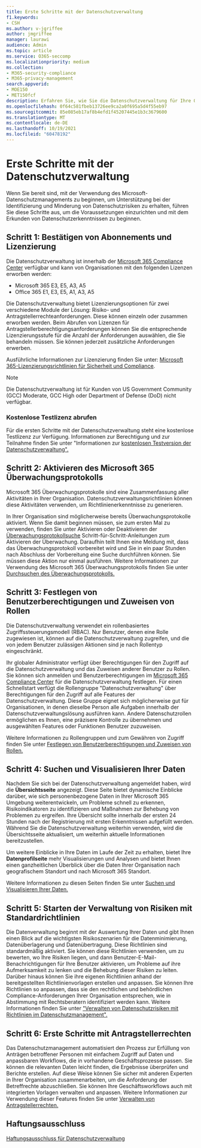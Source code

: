 ```yaml
---
title: Erste Schritte mit der Datenschutzverwaltung
f1.keywords:
- CSH
ms.author: v-jgriffee
author: jmgriffee
manager: laurawi
audience: Admin
ms.topic: article
ms.service: O365-seccomp
ms.localizationpriority: medium
ms.collection:
- M365-security-compliance
- M365-privacy-management
search.appverid:
- MOE150
- MET150fcf
description: Erfahren Sie, wie Sie die Datenschutzverwaltung für Ihre Organisation einrichten, Rollen und Berechtigungen festlegen und wichtige Einstellungen konfigurieren.
ms.openlocfilehash: 0f64c581fbeb13726ee9ca2a0f695a5d4f55eb97
ms.sourcegitcommit: 85e085eb17af8b4efd1f45207445e1b3c3679600
ms.translationtype: MT
ms.contentlocale: de-DE
ms.lasthandoff: 10/19/2021
ms.locfileid: "60478192"
---
```

# <a name="get-started-with-privacy-management"></a>Erste Schritte mit der Datenschutzverwaltung

Wenn Sie bereit sind, mit der Verwendung des Microsoft-Datenschutzmanagements zu beginnen, um Unterstützung bei der Identifizierung und Minderung von Datenschutzrisiken zu erhalten, führen Sie diese Schritte aus, um die Voraussetzungen einzurichten und mit dem Erkunden von Datenschutzerkenntnissen zu beginnen.

## <a name="step-1-confirm-subscriptions-and-licensing"></a>Schritt 1: Bestätigen von Abonnements und Lizenzierung

Die Datenschutzverwaltung ist innerhalb der [Microsoft 365 Compliance Center](https://compliance.microsoft.com/) verfügbar und kann von Organisationen mit den folgenden Lizenzen erworben werden:

- Microsoft 365 E3, E5, A3, A5
- Office 365 E1, E3, E5, A1, A3, A5

Die Datenschutzverwaltung bietet Lizenzierungsoptionen für zwei verschiedene Module der Lösung: Risiko- und Antragstellerrechteanforderungen. Diese können einzeln oder zusammen erworben werden. Beim Abrufen von Lizenzen für Antragstellerberechtigungsanforderungen können Sie die entsprechende Lizenzierungsstufe für die Anzahl der Anforderungen auswählen, die Sie behandeln müssen. Sie können jederzeit zusätzliche Anforderungen erwerben.

Ausführliche Informationen zur Lizenzierung finden Sie unter: [Microsoft 365-Lizenzierungsrichtlinien für Sicherheit und Compliance](/office365/servicedescriptions/microsoft-365-service-descriptions/microsoft-365-tenantlevel-services-licensing-guidance/microsoft-365-security-compliance-licensing-guidance#privacy-management).

> [!Note]
> Die Datenschutzverwaltung ist für Kunden von US Government Community (GCC) Moderate, GCC High oder Department of Defense (DoD) nicht verfügbar.

### <a name="get-free-trial-license"></a>Kostenlose Testlizenz abrufen

Für die ersten Schritte mit der Datenschutzverwaltung steht eine kostenlose Testlizenz zur Verfügung. Informationen zur Berechtigung und zur Teilnahme finden Sie unter "Informationen zur [kostenlosen Testversion der Datenschutzverwaltung".](privacy-management-trial.md)

## <a name="step-2-enable-the-microsoft-365-audit-log"></a>Schritt 2: Aktivieren des Microsoft 365 Überwachungsprotokolls

Microsoft 365 Überwachungsprotokolle sind eine Zusammenfassung aller Aktivitäten in Ihrer Organisation. Datenschutzverwaltungsrichtlinien können diese Aktivitäten verwenden, um Richtlinienerkenntnisse zu generieren.

In Ihrer Organisation sind möglicherweise bereits Überwachungsprotokolle aktiviert. Wenn Sie damit beginnen müssen, sie zum ersten Mal zu verwenden, finden Sie unter Aktivieren oder Deaktivieren der [Überwachungsprotokollsuche](/microsoft-365/compliance/turn-audit-log-search-on-or-off) Schritt-für-Schritt-Anleitungen zum Aktivieren der Überwachung. Daraufhin teilt Ihnen eine Meldung mit, dass das Überwachungsprotokoll vorbereitet wird und Sie in ein paar Stunden nach Abschluss der Vorbereitung eine Suche durchführen können. Sie müssen diese Aktion nur einmal ausführen. Weitere Informationen zur Verwendung des Microsoft 365 Überwachungsprotokolls finden Sie unter [Durchsuchen des Überwachungsprotokolls.](/microsoft-365/compliance/search-the-audit-log-in-security-and-compliance)

## <a name="step-3-set-user-permissions-and-assign-roles"></a>Schritt 3: Festlegen von Benutzerberechtigungen und Zuweisen von Rollen

Die Datenschutzverwaltung verwendet ein rollenbasiertes Zugriffssteuerungsmodell (RBAC). Nur Benutzer, denen eine Rolle zugewiesen ist, können auf die Datenschutzverwaltung zugreifen, und die von jedem Benutzer zulässigen Aktionen sind je nach Rollentyp eingeschränkt.

Ihr globaler Administrator verfügt über Berechtigungen für den Zugriff auf die Datenschutzverwaltung und das Zuweisen anderer Benutzer zu Rollen. Sie können sich anmelden und Benutzerberechtigungen im [Microsoft 365 Compliance Center](https://compliance.microsoft.com/) für die Datenschutzverwaltung festlegen. Für einen Schnellstart verfügt die Rollengruppe "Datenschutzverwaltung" über Berechtigungen für den Zugriff auf alle Features der Datenschutzverwaltung. Diese Gruppe eignet sich möglicherweise gut für Organisationen, in denen dieselbe Person alle Aufgaben innerhalb der Datenschutzverwaltungslösung ausführen kann. Andere Datenschutzrollen ermöglichen es Ihnen, eine präzisere Kontrolle zu übernehmen und ausgewählten Features oder Funktionen Benutzer zuzuweisen.

Weitere Informationen zu Rollengruppen und zum Gewähren von Zugriff finden Sie unter [Festlegen von Benutzerberechtigungen und Zuweisen von Rollen.](privacy-management-permissions.md)

## <a name="step-4-start-finding-and-visualizing-your-data"></a>Schritt 4: Suchen und Visualisieren Ihrer Daten

Nachdem Sie sich bei der Datenschutzverwaltung angemeldet haben, wird die **Übersichtsseite** angezeigt. Diese Seite bietet dynamische Einblicke darüber, wie sich personenbezogene Daten in Ihrer Microsoft 365 Umgebung weiterentwickeln, um Probleme schnell zu erkennen, Risikoindikatoren zu identifizieren und Maßnahmen zur Behebung von Problemen zu ergreifen. Ihre Übersicht sollte innerhalb der ersten 24 Stunden nach der Registrierung mit ersten Erkenntnissen aufgefüllt werden. Während Sie die Datenschutzverwaltung weiterhin verwenden, wird die Übersichtsseite aktualisiert, um weiterhin aktuelle Informationen bereitzustellen.

Um weitere Einblicke in Ihre Daten im Laufe der Zeit zu erhalten, bietet Ihre **Datenprofilseite** mehr Visualisierungen und Analysen und bietet Ihnen einen ganzheitlichen Überblick über die Daten Ihrer Organisation nach geografischem Standort und nach Microsoft 365 Standort.

Weitere Informationen zu diesen Seiten finden Sie unter [Suchen und Visualisieren Ihrer Daten.](privacy-management-data-profile.md)

## <a name="step-5-start-managing-risks-with-default-policies"></a>Schritt 5: Starten der Verwaltung von Risiken mit Standardrichtlinien

Die Datenverwaltung beginnt mit der Auswertung Ihrer Daten und gibt Ihnen einen Blick auf die wichtigsten Risikoszenarien für die Datenminimierung, Datenüberlagerung und Datenübertragung. Diese Richtlinien sind standardmäßig aktiviert. Sie können diese Richtlinien verwenden, um zu bewerten, wo Ihre Risiken liegen, und dann Benutzer-E-Mail-Benachrichtigungen für Ihre Benutzer aktivieren, um Probleme auf ihre Aufmerksamkeit zu lenken und die Behebung dieser Risiken zu leiten. Darüber hinaus können Sie ihre eigenen Richtlinien anhand der bereitgestellten Richtlinienvorlagen erstellen und anpassen. Sie können Ihre Richtlinien so anpassen, dass sie den rechtlichen und behördlichen Compliance-Anforderungen Ihrer Organisation entsprechen, wie in Abstimmung mit Rechtsberatern identifiziert werden kann. Weitere Informationen finden Sie unter ["Verwalten von Datenschutzrisiken mit Richtlinien im Datenschutzmanagement".](privacy-management-policies.md)

## <a name="step-6-get-started-with-subject-rights-requests"></a>Schritt 6: Erste Schritte mit Antragstellerrechten

Das Datenschutzmanagement automatisiert den Prozess zur Erfüllung von Anträgen betroffener Personen mit einfachem Zugriff auf Daten und anpassbaren Workflows, die in vorhandene Geschäftsprozesse passen. Sie können die relevanten Daten leicht finden, die Ergebnisse überprüfen und Berichte erstellen. Auf diese Weise können Sie sicher mit anderen Experten in Ihrer Organisation zusammenarbeiten, um die Anforderung der Betreffrechte abzuschließen. Sie können Ihre Geschäftsworkflows auch mit integrierten Vorlagen verwalten und anpassen. Weitere Informationen zur Verwendung dieser Features finden Sie unter [Verwalten von Antragstellerrechten.](privacy-management-subject-rights-requests.md)

## <a name="legal-disclaimer"></a>Haftungsausschluss

[Haftungsausschluss für Datenschutzverwaltung](privacy-management-disclaimer.md)
